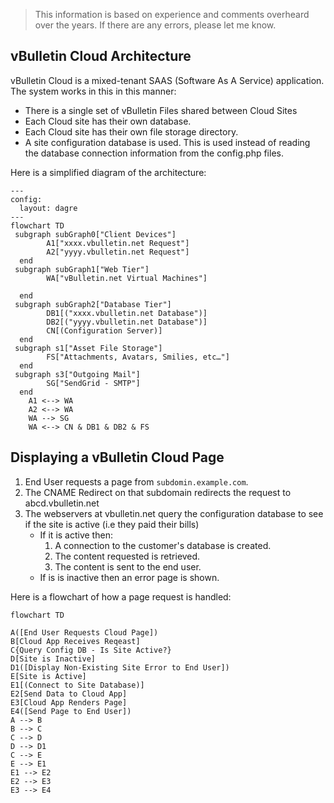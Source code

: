 
> This information is based on experience and comments overheard over the years. If there are any errors, please let me know.

## vBulletin Cloud Architecture

vBulletin Cloud is a mixed-tenant SAAS (Software As A Service) application.  The system works in this in this manner:

- There is a single set of vBulletin Files shared between Cloud Sites
- Each Cloud site has their own database.
- Each Cloud site has their own file storage directory.
- A site configuration database is used. This is used instead of reading the database connection information from the config.php files.

Here is a simplified diagram of the architecture:

```mermaid
---
config:
  layout: dagre
---
flowchart TD
 subgraph subGraph0["Client Devices"]
        A1["xxxx.vbulletin.net Request"]
        A2["yyyy.vbulletin.net Request"]
  end
 subgraph subGraph1["Web Tier"]
        WA["vBulletin.net Virtual Machines"]

  end
 subgraph subGraph2["Database Tier"]
        DB1[("xxxx.vbulletin.net Database")]
        DB2[("yyyy.vbulletin.net Database")]
        CN[(Configuration Server)]
  end
 subgraph s1["Asset File Storage"]
        FS["Attachments, Avatars, Smilies, etc…"]
  end
 subgraph s3["Outgoing Mail"]
        SG["SendGrid - SMTP"]
  end
    A1 <--> WA
    A2 <--> WA
    WA --> SG
    WA <--> CN & DB1 & DB2 & FS
```


## Displaying a vBulletin Cloud Page

1. End User requests a page from `subdomin.example.com`.
2. The CNAME Redirect on that subdomain redirects the request to abcd.vbulletin.net
3. The webservers at vbulletin.net query the configuration database to see if the site is active (i.e they paid their bills)
	-  If it is active then:
		1. A connection to the customer's database is created.
		2. The content requested is retrieved.
		3. The content is sent to the end user.
	- If is is inactive then an error page is shown. 

Here is a flowchart of how a page request is handled:

```mermaid
flowchart TD

A([End User Requests Cloud Page])
B[Cloud App Receives Reqeast]
C{Query Config DB - Is Site Active?}
D[Site is Inactive]
D1([Display Non-Existing Site Error to End User])
E[Site is Active]
E1[(Connect to Site Database)]
E2[Send Data to Cloud App]
E3[Cloud App Renders Page]
E4([Send Page to End User])
A --> B
B --> C
C --> D
D --> D1
C --> E
E --> E1
E1 --> E2
E2 --> E3
E3 --> E4
```
